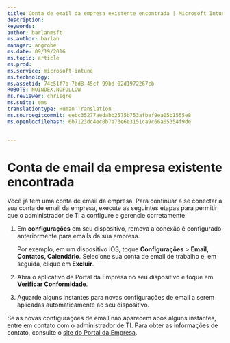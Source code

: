 ```yaml
---
title: Conta de email da empresa existente encontrada | Microsoft Intune
description: 
keywords: 
author: barlanmsft
ms.author: barlan
manager: angrobe
ms.date: 09/19/2016
ms.topic: article
ms.prod: 
ms.service: microsoft-intune
ms.technology: 
ms.assetid: 74c51f7b-7bd8-45cf-99bd-02d1972267cb
ROBOTS: NOINDEX,NOFOLLOW
ms.reviewer: chrisgre
ms.suite: ems
translationtype: Human Translation
ms.sourcegitcommit: eebc35277aedabb2575b753afbaf9ea05b1555e8
ms.openlocfilehash: 6b7123dc4ec0b7a73e6e3151ca9c66a65354f9de


---
```


# <a name="existing-company-email-account-found"></a>Conta de email da empresa existente encontrada

Você já tem uma conta de email da empresa. Para continuar a se conectar à sua conta de email da empresa, execute as seguintes etapas para permitir que o administrador de TI a configure e gerencie corretamente:

1.  Em **configurações** em seu dispositivo, remova a conexão é configurado anteriormente para emails da sua empresa.

    Por exemplo, em um dispositivo iOS, toque **Configurações** &gt; **Email, Contatos, Calendário**. Selecione sua conta de email de trabalho e, em seguida, clique em **Excluir**.

2.  Abra o aplicativo de Portal da Empresa no seu dispositivo e toque em **Verificar Conformidade**.

3.  Aguarde alguns instantes para novas configurações de email a serem aplicadas automaticamente ao seu dispositivo.

Se as novas configurações de email não aparecem após alguns instantes, entre em contato com o administrador de TI. Para obter as informações de contato, consulte o [site do Portal da Empresa](http://portal.manage.microsoft.com).



<!--HONumber=Oct16_HO3-->



